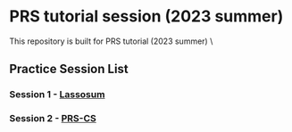 # PRS tutorial session (2023 summer) 
This repository is built for PRS tutorial (2023 summer) \


## Practice Session List
### Session 1 - [Lassosum](./session_1.md)  

### Session 2 - [PRS-CS](./session_1.md)


